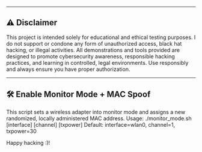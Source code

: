  -----------------------------
 ⚠️ Disclaimer 
 -----------------------------

 This project is intended solely for educational and ethical testing purposes.
 I do not support or condone any form of unauthorized access, black hat hacking, or illegal activities. 
 All demonstrations and tools provided are designed to promote cybersecurity awareness, responsible hacking practices, and learning in controlled, legal environments.
 Use responsibly and always ensure you have proper authorization.
 
 -----------------------------
🛠️ Enable Monitor Mode + MAC Spoof
 -----------------------------
 This script sets a wireless adapter into monitor mode
 and assigns a new randomized, locally administered MAC address.
 Usage: ./monitor_mode.sh [interface] [channel] [txpower]
 Default: interface=wlan0, channel=1, txpower=30

 Happy hacking :)!
